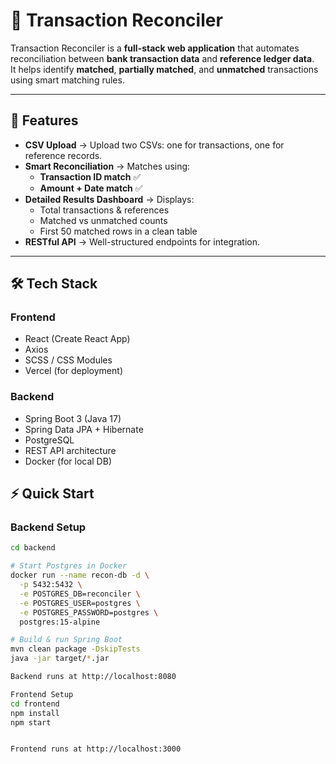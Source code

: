 # 🏦 Transaction Reconciler

Transaction Reconciler is a **full-stack web application** that automates reconciliation between **bank transaction data** and **reference ledger data**.  
It helps identify **matched**, **partially matched**, and **unmatched** transactions using smart matching rules.

---

## **🚀 Features**
- **CSV Upload** → Upload two CSVs: one for transactions, one for reference records.
- **Smart Reconciliation** → Matches using:
  - **Transaction ID match** ✅
  - **Amount + Date match** ✅
- **Detailed Results Dashboard** → Displays:
  - Total transactions & references
  - Matched vs unmatched counts
  - First 50 matched rows in a clean table
- **RESTful API** → Well-structured endpoints for integration.

---

## **🛠️ Tech Stack**

### **Frontend**
- React (Create React App)
- Axios
- SCSS / CSS Modules
- Vercel (for deployment)

### **Backend**
- Spring Boot 3 (Java 17)
- Spring Data JPA + Hibernate
- PostgreSQL
- REST API architecture
- Docker (for local DB)

## **⚡ Quick Start**

### **Backend Setup**
```bash
cd backend

# Start Postgres in Docker
docker run --name recon-db -d \
  -p 5432:5432 \
  -e POSTGRES_DB=reconciler \
  -e POSTGRES_USER=postgres \
  -e POSTGRES_PASSWORD=postgres \
  postgres:15-alpine

# Build & run Spring Boot
mvn clean package -DskipTests
java -jar target/*.jar

Backend runs at http://localhost:8080

Frontend Setup
cd frontend
npm install
npm start


Frontend runs at http://localhost:3000